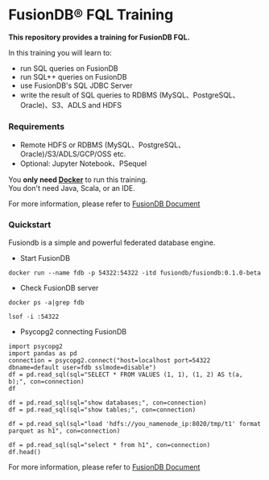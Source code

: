 # FusionDB® FQL Training

**This repository provides a training for FusionDB FQL.**

In this training you will learn to:

* run SQL queries on FusionDB
* run SQL++ queries on FusionDB
* use FusionDB's SQL JDBC Server
* write the result of SQL queries to RDBMS (MySQL、PostgreSQL、Oracle)、S3、ADLS  and HDFS

### Requirements

* Remote HDFS or RDBMS (MySQL、PostgreSQL、Oracle)/S3/ADLS/GCP/OSS etc.
* Optional: Jupyter Notebook、PSequel

You **only need [Docker](https://hub.docker.com/r/fusiondb/fusiondb)** to run this training. </br>
You don't need Java, Scala, or an IDE.

For more information, please refer to [FusionDB Document](http://www.fusionlab.cn/zh-cn/fdb/quickstart.html)

### Quickstart

Fusiondb is a simple and powerful federated database engine.

* Start FusionDB

```
docker run --name fdb -p 54322:54322 -itd fusiondb/fusiondb:0.1.0-beta
```

* Check FusionDB server

```
docker ps -a|grep fdb

lsof -i :54322
```

* Psycopg2 connecting FusionDB

```
import psycopg2
import pandas as pd
connection = psycopg2.connect("host=localhost port=54322 dbname=default user=fdb sslmode=disable")
df = pd.read_sql(sql="SELECT * FROM VALUES (1, 1), (1, 2) AS t(a, b);", con=connection)
df

df = pd.read_sql(sql="show databases;", con=connection)
df = pd.read_sql(sql="show tables;", con=connection)

df = pd.read_sql(sql="load 'hdfs://you_namenode_ip:8020/tmp/t1' format parquet as h1", con=connection)

df = pd.read_sql(sql="select * from h1", con=connection)
df.head()
```

For more information, please refer to [FusionDB Document](http://www.fusionlab.cn/zh-cn/fdb/quickstart.html)